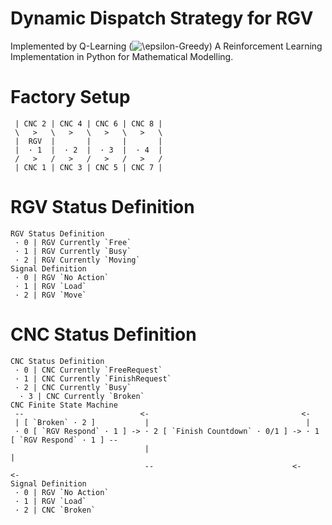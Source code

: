 # Dynamic Dispatch Strategy for RGV
Implemented by Q-Learning (<img src="https://latex.codecogs.com/gif.latex?\inline&space;\epsilon-Greedy" title="\epsilon-Greedy" />)
A Reinforcement Learning Implementation in Python for Mathematical Modelling.

# Factory Setup
```
 | CNC 2 | CNC 4 | CNC 6 | CNC 8 |
 \   >   \   >   \   >   \   >   \
 |  RGV  |       |       |       |
 |  · 1  |  · 2  |  · 3  |  · 4  |
 /   >   /   >   /   >   /   >   /
 | CNC 1 | CNC 3 | CNC 5 | CNC 7 |
```
# RGV Status Definition
```
RGV Status Definition
 · 0 | RGV Currently `Free`
 · 1 | RGV Currently `Busy`
 · 2 | RGV Currently `Moving`
Signal Definition
 · 0 | RGV `No Action`
 · 1 | RGV `Load`
 · 2 | RGV `Move`
```

# CNC Status Definition
```
CNC Status Definition
 · 0 | CNC Currently `FreeRequest`
 · 1 | CNC Currently `FinishRequest`
 · 2 | CNC Currently `Busy`
  · 3 | CNC Currently `Broken`
CNC Finite State Machine
 --                          <-                                  <-
 | [ `Broken` · 2 ]           |                                   |
 · 0 [ `RGV Respond` · 1 ] -> · 2 [ `Finish Countdown` · 0/1 ] -> · 1 [ `RGV Respond` · 1 ] --
                              |                                                              |
                              --                               <-                           <-
Signal Definition
 · 0 | RGV `No Action`
 · 1 | RGV `Load`
 · 2 | CNC `Broken`
```
